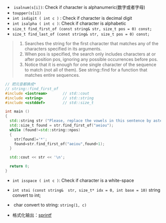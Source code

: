 *  ```isalnum(s[i])```: Check if character is alphanumeric(数字或者字母)
* ```toupper(s[i])```
* ```int isdigit ( int c )``` : Check if character is decimal digit
* ```int isalpha ( int c )```: Check if character is alphabetic
* ```size_t find_first_of (const string& str, size_t pos = 0) const;```
* ```size_t find_last_of (const string& str, size_t pos = 0) const;``` 


>
> 1. Searches the string for the first character that matches any of the characters specified in its arguments.
> 2. When pos is specified, the search only includes characters at or after position pos, ignoring any possible occurrences before pos.
> 3. Notice that it is enough for one single character of the sequence to match (not all of them). See string::find for a function that matches entire sequences.
```c++
// 把元音都换成*
// string::find_first_of
#include <iostream>       // std::cout
#include <string>         // std::string
#include <cstddef>        // std::size_t

int main ()
{
  std::string str ("Please, replace the vowels in this sentence by asterisks.");
  std::size_t found = str.find_first_of("aeiou");
  while (found!=std::string::npos)
  {
    str[found]='*';
    found=str.find_first_of("aeiou",found+1);
  }

  std::cout << str << '\n';

  return 0;
}

```
* ```int isspace ( int c )```: Check if character is a white-space
* ```int stoi (const string&  str, size_t* idx = 0, int base = 10)``` string convert to int;
*  char convert to string: ```string(1, c)```

* 格式化输出：[sprintf](https://github.com/Alex1888/My-Code-Library/blob/master/cpp%20string%20format%E8%BE%93%E5%87%BA.md)
